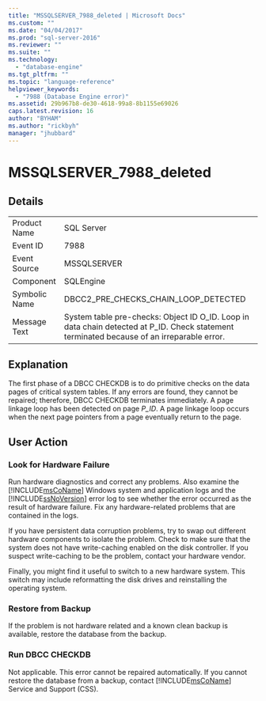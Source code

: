 ```yaml
---
title: "MSSQLSERVER_7988_deleted | Microsoft Docs"
ms.custom: ""
ms.date: "04/04/2017"
ms.prod: "sql-server-2016"
ms.reviewer: ""
ms.suite: ""
ms.technology: 
  - "database-engine"
ms.tgt_pltfrm: ""
ms.topic: "language-reference"
helpviewer_keywords: 
  - "7988 (Database Engine error)"
ms.assetid: 29b967b8-de30-4618-99a8-8b1155e69026
caps.latest.revision: 16
author: "BYHAM"
ms.author: "rickbyh"
manager: "jhubbard"
---
```

# MSSQLSERVER_7988_deleted
  
## Details  
  
|||  
|-|-|  
|Product Name|SQL Server|  
|Event ID|7988|  
|Event Source|MSSQLSERVER|  
|Component|SQLEngine|  
|Symbolic Name|DBCC2_PRE_CHECKS_CHAIN_LOOP_DETECTED|  
|Message Text|System table pre-checks: Object ID O_ID. Loop in data chain detected at P_ID. Check statement terminated because of an irreparable error.|  
  
## Explanation  
The first phase of a DBCC CHECKDB is to do primitive checks on the data pages of critical system tables. If any errors are found, they cannot be repaired; therefore, DBCC CHECKDB terminates immediately. A page linkage loop has been detected on page *P_ID*. A page linkage loop occurs when the next page pointers from a page eventually return to the page.  
  
## User Action  
  
### Look for Hardware Failure  
Run hardware diagnostics and correct any problems. Also examine the [!INCLUDE[msCoName](../../includes/msconame-md.md)] Windows system and application logs and the [!INCLUDE[ssNoVersion](../../includes/ssnoversion-md.md)] error log to see whether the error occurred as the result of hardware failure. Fix any hardware-related problems that are contained in the logs.  
  
If you have persistent data corruption problems, try to swap out different hardware components to isolate the problem. Check to make sure that the system does not have write-caching enabled on the disk controller. If you suspect write-caching to be the problem, contact your hardware vendor.  
  
Finally, you might find it useful to switch to a new hardware system. This switch may include reformatting the disk drives and reinstalling the operating system.  
  
### Restore from Backup  
If the problem is not hardware related and a known clean backup is available, restore the database from the backup.  
  
### Run DBCC CHECKDB  
Not applicable. This error cannot be repaired automatically. If you cannot restore the database from a backup, contact [!INCLUDE[msCoName](../../includes/msconame-md.md)] Service and Support (CSS).  
  
